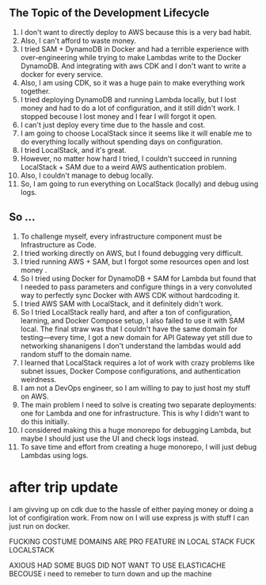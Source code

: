 ## The Topic of the Development Lifecycle

1. I don't want to directly deploy to AWS because this is a very bad habit.
2. Also, I can't afford to waste money.
3. I tried SAM + DynamoDB in Docker and had a terrible experience with over-engineering while trying to make Lambdas write to the Docker DynamoDB. And integrating with aws CDK and I don't want to write a docker for every service.
4. Also, I am using CDK, so it was a huge pain to make everything work together.
5. I tried deploying DynamoDB and running Lambda locally, but I lost money and had to do a lot of configuration, and it still didn't work. I stopped becouse I lost money and I fear I will forgot it open.
6. I can't just deploy every time due to the hassle and cost.
7. I am going to choose LocalStack since it seems like it will enable me to do everything locally without spending days on configuration.
8. I tried LocalStack, and it's great.
9. However, no matter how hard I tried, I couldn't succeed in running LocalStack + SAM due to a weird AWS authentication problem.
10. Also, I couldn't manage to debug locally.
11. So, I am going to run everything on LocalStack (locally) and debug using logs.

## So ...

1. To challenge myself, every infrastructure component must be Infrastructure as Code.
2. I tried working directly on AWS, but I found debugging very difficult.
3. I tried running AWS + SAM, but I forgot some resources open and lost money .
4. So I tried using Docker for DynamoDB + SAM for Lambda but found that I needed to pass parameters and configure things in a very convoluted way to perfectly sync Docker with AWS CDK without hardcoding it.
5. I tried AWS SAM with LocalStack, and it definitely didn't work.
6. So I tried LocalStack really hard, and after a ton of configuration, learning, and Docker Compose setup, I also failed to use it with SAM local. The final straw was that I couldn't have the same domain for testing—every time, I got a new domain for API Gateway yet still due to networking shananigens I don't understand the lambdas would add random stuff to the domain name.
7. I learned that LocalStack requires a lot of work with crazy problems like subnet issues, Docker Compose configurations, and authentication weirdness.
8. I am not a DevOps engineer, so I am willing to pay to just host my stuff on AWS.
9. The main problem I need to solve is creating two separate deployments: one for Lambda and one for infrastructure. This is why I didn't want to do this initially.
10. I considered making this a huge monorepo for debugging Lambda, but maybe I should just use the UI and check logs instead.
11. To save time and effort from creating a huge monorepo, I will just debug Lambdas using logs.

# after trip update

I am givving up on cdk due to the hassle of either paying money or doing a lot of configiration work. From now on I will use express js with stuff I can just run on docker.

FUCKING COSTUME DOMAINS ARE PRO FEATURE IN LOCAL STACK
FUCK LOCALSTACK

AXIOUS HAD SOME BUGS
DID NOT WANT TO USE ELASTICACHE BECOUSE i need to remeber to turn down and up the machine
